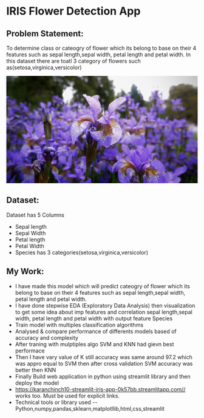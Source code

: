 #  IRIS Flower Detection App
## Problem Statement:
To determine class or cateogry of flower which its belong to base on their 4 features such as sepal length,sepal width, petal length and petal width.
In this dataset there are toatl 3 category of flowers such as(setosa,virginica,versicolor)

![Semantic description of image](flower.jpg "Image Title")
## Dataset:
Dataset has 5 Columns
- Sepal length
- Sepal Width
- Petal length
- Petal Width
- Species has 3 categories(setosa,virginica,versicolor)
## My Work:
- I have made this model which will predict cateogry of flower which its belong to base on their 4 features such as sepal length,sepal width, petal length and petal width.
- I have done stepwise EDA (Exploratory Data Analysis) then visualization to get some idea about imp features and correlation sepal length,sepal width, petal length and petal width with output feature Species
- Train model with multiples classification algorithms
- Analysed & compare performance of differents models based of accuracy and complexity
- After traning with mulptiples algo SVM and KNN had gievn best performace 
- Then I have vary value of K still accuracy was same around 97.2 which was appro equal to SVM  then after cross validation SVM accuracy was better then KNN
- Finally Build web application in python using streamlit library and then deploy the model 
- <https://karanchinch10-streamlit-iris-app-0k57bb.streamlitapp.com//> works too. Must be used for explicit links.
- Technical tools or library used --Python,numpy,pandas,sklearn,matplotllib,html,css,streamlit 
